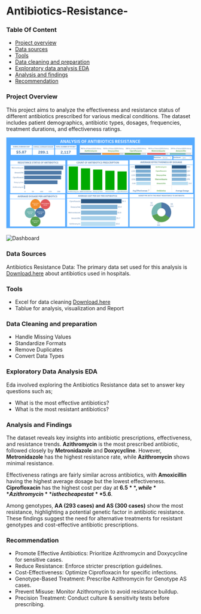 # Antibiotics-Resistance-

### Table Of Content

- [Project overview](#project-overview)
- [Data sources](#data-sources)
- [Tools](tools)
- [Data cleaning and preparation](#data-cleaning-and-preparation)
- [Exploratory data analysis EDA](#exploratory-data-analysis-eda)
- [Analysis and findings](#analysis-and-findings)
- [Recommendation](#recommendation) 


  
### Project Overview
This project aims to analyze the effectiveness and resistance status of different antibiotics prescribed for various medical conditions. 
The dataset includes patient demographics, antibiotic types, dosages, frequencies, treatment durations, and effectiveness ratings.

![Dash board](dashboard.png)

![Dashboard](https://github.com/user-attachments/assets/9cbb60a0-efee-4bef-865c-7561cae90393)

### Data Sources
Antibiotics Resistance Data: The primary data set used for this analysis is [Download.here](https://docs.google.com/spreadsheets/d/1brNbzJGz1cYkGqLkZ7smNOAfbdtDuAzW/edit?usp=sharing&ouid=103781266360086393532&rtpof=true&sd=true) about antibiotics used in hospitals.

### Tools
- Excel for data cleaning [Download.here](https://docs.google.com/spreadsheets/d/1YMRNqSqAenz3SP-X4vt_-ljqdTcH6gol/edit?usp=sharing&ouid=103781266360086393532&rtpof=true&sd=true)
- Tablue for analysis, visualization and Report

### Data Cleaning and preparation
- Handle Missing Values 
- Standardize Formats
- Remove Duplicates
- Convert Data Types

### Exploratory Data Analysis EDA

Eda involved exploring the Antibiotics Resistance data set to answer key questions such as;

- What is the most effective antibiotics?
- What is the most resistant antibiotics?
  

### Analysis and Findings

The dataset reveals key insights into antibiotic prescriptions, effectiveness, and resistance trends. **Azithromycin** is the most prescribed antibiotic, followed closely by **Metronidazole** and **Doxycycline**. However, **Metronidazole** has the highest resistance rate, while **Azithromycin** shows minimal resistance.  

Effectiveness ratings are fairly similar across antibiotics, with **Amoxicillin** having the highest average dosage but the lowest effectiveness. **Ciprofloxacin** has the highest cost per day at **$6.5**, while **Azithromycin** is the cheapest at **$5.6**.  

Among genotypes, **AA (293 cases) and AS (300 cases)** show the most resistance, highlighting a potential genetic factor in antibiotic resistance. These findings suggest the need for alternative treatments for resistant genotypes and cost-effective antibiotic prescriptions. 

### Recommendation
 
- Promote Effective Antibiotics: Prioritize Azithromycin and Doxycycline for sensitive cases.  
- Reduce Resistance: Enforce stricter prescription guidelines.  
- Cost-Effectiveness: Optimize Ciprofloxacin for specific infections.  
- Genotype-Based Treatment: Prescribe Azithromycin for Genotype AS cases.  
- Prevent Misuse: Monitor Azithromycin to avoid resistance buildup.  
- Precision Treatment: Conduct culture & sensitivity tests before prescribing. 




